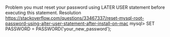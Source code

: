 Problem
you must reset your password using LATER USER statement before executing this statement.
Resolution
https://stackoverflow.com/questions/33467337/reset-mysql-root-password-using-alter-user-statement-after-install-on-mac
mysql> SET PASSWORD = PASSWORD('your_new_password');